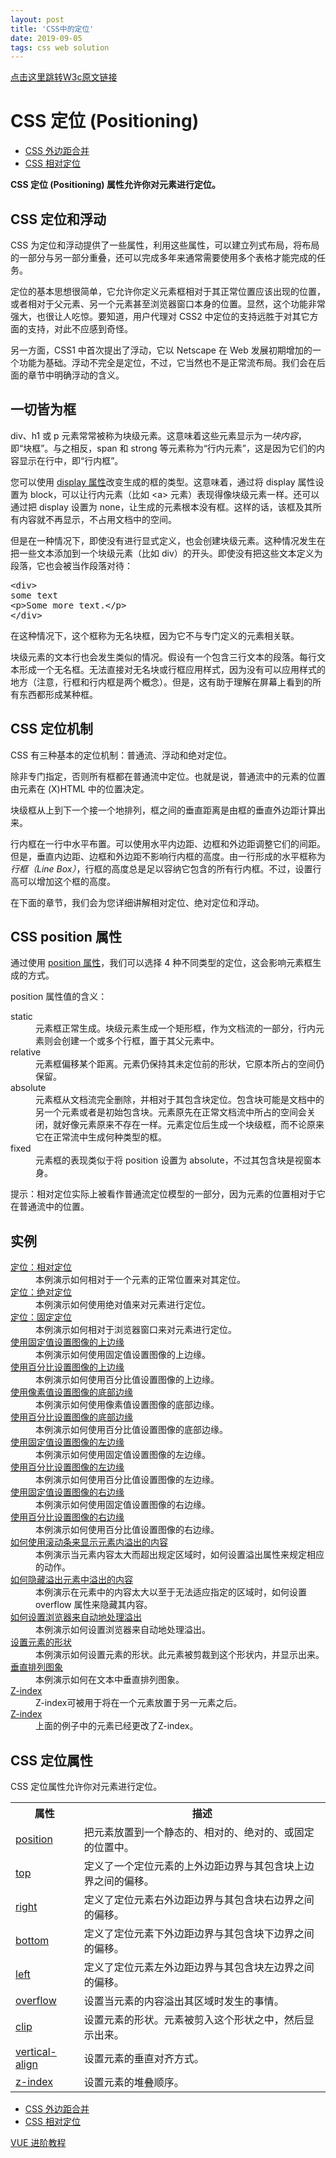 ```yaml
---
layout: post
title: 'CSS中的定位'
date: 2019-09-05 
tags: css web solution
---
```


[点击这里跳转W3c原文链接](https://www.w3school.com.cn/css/css_positioning.asp)  

<div id="maincontent">

<h1>CSS 定位 (Positioning)</h1>

<div id="tpn">
<ul class="prenext">
<li class="pre"><a href="/css/css_margin_collapsing.asp" title="CSS 外边距合并">CSS 外边距合并</a></li>
<li class="next"><a href="/css/css_positioning_relative.asp" title="CSS 相对定位">CSS 相对定位</a></li>
</ul>
</div>


<div id="intro">
<p><strong>CSS 定位 (Positioning) 属性允许你对元素进行定位。</strong></p>
</div>


<div>
<h2>CSS 定位和浮动</h2>

<p>CSS 为定位和浮动提供了一些属性，利用这些属性，可以建立列式布局，将布局的一部分与另一部分重叠，还可以完成多年来通常需要使用多个表格才能完成的任务。</p>

<p>定位的基本思想很简单，它允许你定义元素框相对于其正常位置应该出现的位置，或者相对于父元素、另一个元素甚至浏览器窗口本身的位置。显然，这个功能非常强大，也很让人吃惊。要知道，用户代理对 CSS2 中定位的支持远胜于对其它方面的支持，对此不应感到奇怪。</p>

<p>另一方面，CSS1 中首次提出了浮动，它以 Netscape 在 Web 发展初期增加的一个功能为基础。浮动不完全是定位，不过，它当然也不是正常流布局。我们会在后面的章节中明确浮动的含义。</p>
</div>


<div>
<h2>一切皆为框</h2>

<p>div、h1 或 p 元素常常被称为块级元素。这意味着这些元素显示为<em>一块内容</em>，即“块框”。与之相反，span 和 strong 等元素称为“行内元素”，这是因为它们的内容显示在行中，即“行内框”。</p>

<p>您可以使用 <a href="/cssref/pr_class_display.asp" title="CSS display 属性">display 属性</a>改变生成的框的类型。这意味着，通过将 display 属性设置为 block，可以让行内元素（比如 &lt;a&gt; 元素）表现得像块级元素一样。还可以通过把 display 设置为 none，让生成的元素根本没有框。这样的话，该框及其所有内容就不再显示，不占用文档中的空间。</p>

<p>但是在一种情况下，即使没有进行显式定义，也会创建块级元素。这种情况发生在把一些文本添加到一个块级元素（比如 div）的开头。即使没有把这些文本定义为段落，它也会被当作段落对待：</p>

<pre>&lt;div&gt;
some text
&lt;p&gt;Some more text.&lt;/p&gt;
&lt;/div&gt;
</pre>

<p>在这种情况下，这个框称为无名块框，因为它不与专门定义的元素相关联。</p>

<p>块级元素的文本行也会发生类似的情况。假设有一个包含三行文本的段落。每行文本形成一个无名框。无法直接对无名块或行框应用样式，因为没有可以应用样式的地方（注意，行框和行内框是两个概念）。但是，这有助于理解在屏幕上看到的所有东西都形成某种框。</p>
</div>


<div>
<h2>CSS 定位机制</h2>

<p>CSS 有三种基本的定位机制：普通流、浮动和绝对定位。</p>

<p>除非专门指定，否则所有框都在普通流中定位。也就是说，普通流中的元素的位置由元素在 (X)HTML 中的位置决定。</p>

<p>块级框从上到下一个接一个地排列，框之间的垂直距离是由框的垂直外边距计算出来。</p>

<p>行内框在一行中水平布置。可以使用水平内边距、边框和外边距调整它们的间距。但是，垂直内边距、边框和外边距不影响行内框的高度。由一行形成的水平框称为<em>行框（Line Box）</em>，行框的高度总是足以容纳它包含的所有行内框。不过，设置行高可以增加这个框的高度。</p>

<p>在下面的章节，我们会为您详细讲解相对定位、绝对定位和浮动。</p>
</div>


<div>
<h2>CSS position 属性</h2>

<p>通过使用 <a href="/cssref/pr_class_position.asp" title="CSS position 属性">position 属性</a>，我们可以选择 4 种不同类型的定位，这会影响元素框生成的方式。</p>

<p>position 属性值的含义：</p>

<dl class="define">
<dt>static</dt>
<dd>元素框正常生成。块级元素生成一个矩形框，作为文档流的一部分，行内元素则会创建一个或多个行框，置于其父元素中。</dd>

<dt>relative</dt>
<dd>元素框偏移某个距离。元素仍保持其未定位前的形状，它原本所占的空间仍保留。</dd>

<dt>absolute</dt>
<dd>元素框从文档流完全删除，并相对于其包含块定位。包含块可能是文档中的另一个元素或者是初始包含块。元素原先在正常文档流中所占的空间会关闭，就好像元素原来不存在一样。元素定位后生成一个块级框，而不论原来它在正常流中生成何种类型的框。</dd>

<dt>fixed</dt>
<dd>元素框的表现类似于将 position 设置为 absolute，不过其包含块是视窗本身。</dd>
</dl>

<p class="tip"><span>提示：</span>相对定位实际上被看作普通流定位模型的一部分，因为元素的位置相对于它在普通流中的位置。</p>
</div>


<div class="example">
<h2>实例</h2>
<dl>
<dt><a target="_blank" href="/tiy/t.asp?f=csse_position_relative">定位：相对定位</a></dt>
<dd>本例演示如何相对于一个元素的正常位置来对其定位。</dd>

<dt><a target="_blank" href="/tiy/t.asp?f=csse_position_absolute">定位：绝对定位</a></dt>
<dd>本例演示如何使用绝对值来对元素进行定位。</dd>

<dt><a target="_blank" href="/tiy/t.asp?f=csse_position_fixed">定位：固定定位</a></dt>
<dd>本例演示如何相对于浏览器窗口来对元素进行定位。</dd>

<dt><a target="_blank" href="/tiy/t.asp?f=csse_position_top">使用固定值设置图像的上边缘</a></dt>
<dd>本例演示如何使用固定值设置图像的上边缘。</dd>

<dt><a target="_blank" href="/tiy/t.asp?f=csse_position_top_percent">使用百分比设置图像的上边缘</a></dt>
<dd>本例演示如何使用百分比值设置图像的上边缘。</dd>

<dt><a target="_blank" href="/tiy/t.asp?f=csse_position_bottom">使用像素值设置图像的底部边缘</a></dt>
<dd>本例演示如何使用像素值设置图像的底部边缘。</dd>

<dt><a target="_blank" href="/tiy/t.asp?f=csse_position_bottom_percent">使用百分比设置图像的底部边缘</a></dt>
<dd>本例演示如何使用百分比值设置图像的底部边缘。</dd>

<dt><a target="_blank" href="/tiy/t.asp?f=csse_position_left">使用固定值设置图像的左边缘</a></dt>
<dd>本例演示如何使用固定值设置图像的左边缘。</dd>

<dt><a target="_blank" href="/tiy/t.asp?f=csse_position_left_percent">使用百分比设置图像的左边缘</a></dt>
<dd>本例演示如何使用百分比值设置图像的左边缘。</dd>

<dt><a target="_blank" href="/tiy/t.asp?f=csse_position_right">使用固定值设置图像的右边缘</a></dt>
<dd>本例演示如何使用固定值设置图像的右边缘。</dd>

<dt><a target="_blank" href="/tiy/t.asp?f=csse_position_right_percent">使用百分比设置图像的右边缘</a></dt>
<dd>本例演示如何使用百分比值设置图像的右边缘。</dd>

<dt><a target="_blank" href="/tiy/t.asp?f=csse_overflow">如何使用滚动条来显示元素内溢出的内容</a></dt>
<dd>本例演示当元素内容太大而超出规定区域时，如何设置溢出属性来规定相应的动作。</dd>

<dt><a target="_blank" href="/tiy/t.asp?f=csse_pos_overflow_hidden">如何隐藏溢出元素中溢出的内容</a></dt>
<dd>本例演示在元素中的内容太大以至于无法适应指定的区域时，如何设置 overflow 属性来隐藏其内容。</dd>

<dt><a target="_blank" href="/tiy/t.asp?f=csse_pos_overflow_auto">如何设置浏览器来自动地处理溢出</a></dt>
<dd>本例演示如何设置浏览器来自动地处理溢出。</dd>

<dt><a target="_blank" href="/tiy/t.asp?f=csse_clip">设置元素的形状</a></dt>
<dd>本例演示如何设置元素的形状。此元素被剪裁到这个形状内，并显示出来。</dd>

<dt><a target="_blank" href="/tiy/t.asp?f=csse_vertical-align">垂直排列图象</a></dt>
<dd>本例演示如何在文本中垂直排列图象。</dd>

<dt><a target="_blank" href="/tiy/t.asp?f=csse_zindex2">Z-index</a></dt>
<dd>Z-index可被用于将在一个元素放置于另一元素之后。</dd>

<dt><a target="_blank" href="/tiy/t.asp?f=csse_zindex1">Z-index</a></dt>
<dd>上面的例子中的元素已经更改了Z-index。</dd>
</dl>
</div>


<div>
<h2>CSS 定位属性</h2>

<p>CSS 定位属性允许你对元素进行定位。</p>

<table class="dataintable">
  <tbody><tr>
    <th>属性</th>
    <th>描述</th>
  </tr>
  <tr>
    <td><a href="/cssref/pr_class_position.asp">position</a></td>
    <td>把元素放置到一个静态的、相对的、绝对的、或固定的位置中。</td>
  </tr>
  <tr>
    <td><a href="/cssref/pr_pos_top.asp">top</a></td>
    <td>定义了一个定位元素的上外边距边界与其包含块上边界之间的偏移。</td>
  </tr>
  <tr>
    <td><a href="/cssref/pr_pos_right.asp">right</a></td>
    <td>定义了定位元素右外边距边界与其包含块右边界之间的偏移。</td>
  </tr>
  <tr>
    <td><a href="/cssref/pr_pos_bottom.asp">bottom</a></td>
    <td>定义了定位元素下外边距边界与其包含块下边界之间的偏移。</td>
  </tr>
  <tr>
    <td><a href="/cssref/pr_pos_left.asp">left</a></td>
    <td>定义了定位元素左外边距边界与其包含块左边界之间的偏移。</td>
  </tr>
  <tr>
    <td><a href="/cssref/pr_pos_overflow.asp">overflow</a></td>
    <td>设置当元素的内容溢出其区域时发生的事情。</td>
  </tr>
  <tr>
    <td><a href="/cssref/pr_pos_clip.asp">clip</a></td>
    <td>设置元素的形状。元素被剪入这个形状之中，然后显示出来。</td>
  </tr>
  <tr>
    <td><a href="/cssref/pr_pos_vertical-align.asp">vertical-align</a></td>
    <td>设置元素的垂直对齐方式。</td>
  </tr>
  <tr>
    <td><a href="/cssref/pr_pos_z-index.asp">z-index</a></td>
    <td>设置元素的堆叠顺序。</td>
  </tr>
</tbody></table>
</div>


<div id="bpn">
<ul class="prenext">
<li class="pre"><a href="/css/css_margin_collapsing.asp" title="CSS 外边距合并">CSS 外边距合并</a></li>
<li class="next"><a href="/css/css_positioning_relative.asp" title="CSS 相对定位">CSS 相对定位</a></li>
</ul>
</div>


<div id="ad_footer">
<a id="ad_footer_link" href="https://gio.ren/w/JoODXE9Y" title="VUE 进阶教程" target="_blank">VUE 进阶教程</a>
</div>

</div>

